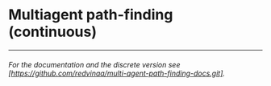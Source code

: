 # Multiagent path-finding (continuous)
-----
###### For the documentation and the discrete version see [https://github.com/redvinaa/multi-agent-path-finding-docs.git].
